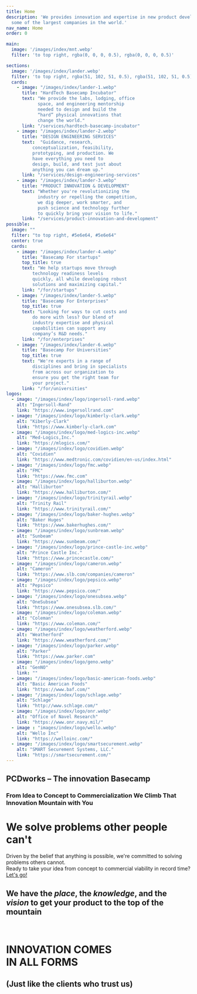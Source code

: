 ```yaml
---
title: Home
description: 'We provides innovation and expertise in new product development to
  some of the largest companies in the world.'
nav_name: Home
order: 0

main:
  image: '/images/index/mnt.webp'
  filter: 'to top right, rgba(0, 0, 0, 0.5), rgba(0, 0, 0, 0.5)'

sections:
  image: '/images/index/lander.webp'
  filter: 'to top right, rgba(51, 102, 51, 0.5), rgba(51, 102, 51, 0.5)'
  cards:
    - image: "/images/index/lander-1.webp"
      title: "HardTech Basecamp Incubator"
      text: "We provide the labs, lodging, office
            space, and engineering mentorship
            needed to design and build the
            “hard” physical innovations that
            change the world."
      link: "/services/hardtech-basecamp-incubator"
    - image: "/images/index/lander-2.webp"
      title: "DESIGN ENGINEERING SERVICES"
      text:  "Guidance, research,
          conceptualization, feasibility,
          prototyping, and production. We
          have everything you need to
          design, build, and test just about
          anything you can dream up."
      link: "/services/design-engineering-services"
    - image: "/images/index/lander-3.webp"
      title: "PRODUCT INNOVATION & DEVELOPMENT"
      text: "Whether you're revolutionizing the
            industry or repelling the competition,
            we dig deeper, work smarter, and
            push science and technology further
            to quickly bring your vision to life."
      link: "/services/product-innovation-and-development"
possible:
  image: ""
  filter: "to top right, #5e6e64, #5e6e64"
  center: true
  cards:
    - image: "/images/index/lander-4.webp"
      title: "Basecamp For startups"
      top_title: true
      text: "We help startups move through
          technology readiness levels
          quickly, all while developing robust
          solutions and maximizing capital."
      link: "/for/startups"
    - image: "/images/index/lander-5.webp"
      title: "Basecamp For Enterprises"
      top_title: true
      text: "Looking for ways to cut costs and
          do more with less? Our blend of
          industry expertise and physical
          capabilities can support any
          company’s R&D needs."
      link: "/for/enterprises"
    - image: "/images/index/lander-6.webp"
      title: "Basecamp For Universities"
      top_title: true
      text: "We're experts in a range of
          disciplines and bring in specialists
          from across our organization to
          ensure you get the right team for
          your project."
      link: "/for/universities"
logos:
  - image: "/images/index/logo/ingersoll-rand.webp"
    alt: "Ingersoll-Rand"
    link: "https://www.ingersollrand.com"
  - image: "/images/index/logo/kimberly-clark.webp"
    alt: "Kiberly-Clark"
    link: "https://www.kimberly-clark.com"
  - image: "/images/index/logo/med-logics-inc.webp"
    alt: "Med-Logics,Inc."
    link: "https://mlogics.com/"
  - image: "/images/index/logo/covidien.webp"
    alt: "Covidien"
    link: "https://www.medtronic.com/covidien/en-us/index.html"
  - image: "/images/index/logo/fmc.webp"
    alt: "FMC"
    link: "https://www.fmc.com"
  - image: "/images/index/logo/halliburton.webp"
    alt: "Halliburton"
    link: "https://www.halliburton.com/"
  - image: "/images/index/logo/trinityrail.webp"
    alt: "Trinity Rail"
    link: "https://www.trinityrail.com/"
  - image: "/images/index/logo/baker-hughes.webp"
    alt: "Baker Huges"
    link: "https://www.bakerhughes.com/"
  - image: "/images/index/logo/sunbream.webp"
    alt: "Sunbeam"
    link: "https://www.sunbeam.com/"
  - image: "/images/index/logo/prince-castle-inc.webp"
    alt: "Prince Castle Inc."
    link: "https://www.princecastle.com/"
  - image: "/images/index/logo/cameron.webp"
    alt: "Cameron"
    link: "https://www.slb.com/companies/cameron"
  - image: "/images/index/logo/pepsico.webp"
    alt: "Pepsico"
    link: "https://www.pepsico.com/"
  - image: "/images/index/logo/onesubsea.webp"
    alt: "OneSubsea"
    link: "https://www.onesubsea.slb.com/"
  - image: "/images/index/logo/coleman.webp"
    alt: "Coleman"
    link: "https://www.coleman.com/"
  - image: "/images/index/logo/weatherford.webp"
    alt: "Weatherford"
    link: "https://www.weatherford.com/"
  - image: "/images/index/logo/parker.webp"
    alt: "Parker"
    link: "https://www.parker.com"
  - image: "/images/index/logo/geno.webp"
    alt: "GenNO"
    link: ""
  - image: "/images/index/logo/basic-american-foods.webp"
    alt: "Basic American Foods"
    link: "https://www.baf.com/"
  - image: "/images/index/logo/schlage.webp"
    alt: "Schlage"
    link: "http://www.schlage.com/"
  - image: "/images/index/logo/onr.webp"
    alt: "Office of Navel Research"
    link: "https://www.onr.navy.mil/"
  - image : "images/index/logo/wello.webp"
    alt: "Wello Inc"
    link: "https://welloinc.com/"
  - image: "/images/index/logo/smartsecurement.webp"
    alt: "SMART Securement Systems, LLC."
    link: "https://smartsecurement.com/"
---
```


<lander :content="main" snow="true">

## PCDworks – The innovation Basecamp
### From Idea to Concept to Commercialization We Climb That Innovation Mountain with You



</lander>

<you-tube link="https://www.youtube.com/embed/QU16iUYKPr4">
</you-tube>

<lander :content="possible">

# We solve problems other people can't
Driven by the belief that anything is possible, we're committed to solving problems others cannot.
\
Ready to take your idea from concept to commercial viability in record time? [Let's go!](/contact)

</lander>

<lander :content="sections">

## We have the *place*, the *knowledge*, and the *vision* to get your product to the top of the mountain

<br>
</lander>


<clients :logos="logos">

# INNOVATION COMES<br/>IN ALL FORMS
## (Just like the clients who trust us)

</clients>